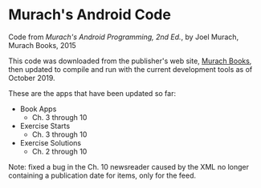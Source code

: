 # Murach's Android Code
Code from *Murach's Android Programming, 2nd Ed.*, by Joel Murach, Murach Books, 2015

This code was downloaded from the publisher's web site, [Murach Books](https://www.murach.com/shop/murach-s-android-programming-2nd-edition-detail), then updated to compile and run with the current development tools as of October 2019.

These are the apps that have been updated so far:
- Book Apps
  - Ch. 3 through 10
- Exercise Starts
  - Ch. 3 through 10
- Exercise Solutions
  - Ch. 2 through 10
  
Note: fixed a bug in the Ch. 10 newsreader caused by the XML no longer containing a publication date for items, only for the feed.
  
